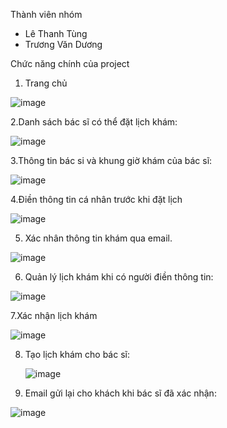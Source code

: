 Thành viên nhóm

  - Lê Thanh Tùng 
  - Trương Văn Dương
                 
Chức năng chính của project
1. Trang chủ

  ![image](https://github.com/user-attachments/assets/97539336-0c6e-4870-b1fd-5bab16a59159)

2.Danh sách bác sĩ có thể đặt lịch khám:

  ![image](https://github.com/user-attachments/assets/26ea7d5f-5340-4acf-bbff-ac5687618b89)

3.Thông tin bác si và khung giờ khám của bác sĩ:

  ![image](https://github.com/user-attachments/assets/2ef9928e-7e53-4657-9a66-1b61c2ab8508)

4.Điền thông tin cá nhân trước khi đặt lịch

  ![image](https://github.com/user-attachments/assets/4d794faa-965d-4fc9-9013-e88f116c2d50)

5. Xác nhân thông tin khám qua email.
   
  ![image](https://github.com/user-attachments/assets/d6264328-e1cd-415c-b4fa-e744ac164b57)

6. Quản lý lịch khám khi có người điền thông tin:
   
  ![image](https://github.com/user-attachments/assets/537f3733-cb22-4593-b488-973c1606cc26)

7.Xác nhận lịch khám

  ![image](https://github.com/user-attachments/assets/56c7f38c-0846-468d-8e67-6756bb211b9d)

8. Tạo lịch khám cho bác sĩ:
   
   ![image](https://github.com/user-attachments/assets/9db3d2a6-14e9-474d-8f15-4d3e560bd562)

10. Email gửi lại cho khách khi bác sĩ đã xác nhận:
    
   ![image](https://github.com/user-attachments/assets/0f047ae7-2121-42c5-8443-4bc73ba5eb24)








